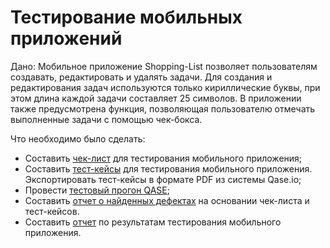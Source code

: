 # Тестирование мобильных приложений
Дано: Мобильное приложение Shopping-List позволяет пользователям создавать, редактировать и удалять задачи. Для создания и редактирования задач используются только кириллические буквы, при этом длина каждой задачи составляет 25 символов. В приложении также предусмотрена функция, позволяющая пользователю отмечать выполненные задачи с помощью чек-бокса.

Что необходимо было сделать: 

- Составить [чек-лист](https://docs.google.com/spreadsheets/d/1M1MowSRbCE58J5FncSV2ZkCmZ15vmz6gU9GRRbQNqxI/edit?usp=sharing) для тестирования мобильного приложения;
- Составить [тест-кейсы](https://github.com/Irina-Iatsenko/mobile/blob/main/Test%20qase%20for%20mobile%20app.pdf) для тестирования мобильного приложения. Экспортировать тест-кейсы в формате PDF из системы Qase.io;
- Провести [тестовый прогон QASE](https://github.com/Irina-Iatsenko/mobile/blob/main/Test%20run%20for%20mobile%20app.pdf);
- Составить [отчет о найденных дефектах](https://github.com/Irina-Iatsenko/mobile/blob/main/Bug%20Reports.xlsx) на основании чек-листа и тест-кейсов.
- Составить [отчет](https://github.com/Irina-Iatsenko/mobile/blob/main/%D0%9E%D1%82%D1%87%D0%B5%D1%82%20%D0%BF%D0%BE%20%D1%80%D0%B5%D0%B7%D1%83%D0%BB%D1%8C%D1%82%D0%B0%D1%82%D0%B0%D0%BC%20%D1%82%D0%B5%D1%81%D1%82%D0%B8%D1%80%D0%BE%D0%B2%D0%B0%D0%BD%D0%B8%D1%8F%20%D0%BC%D0%BE%D0%B1%D0%B8%D0%BB%D1%8C%D0%BD%D0%BE%D0%B3%D0%BE%20%D0%BF%D1%80%D0%B8%D0%BB%D0%BE%D0%B6%D0%B5%D0%BD%D0%B8%D1%8F%20%22shopping-list%22.pdf) по результатам тестирования мобильного приложения.
